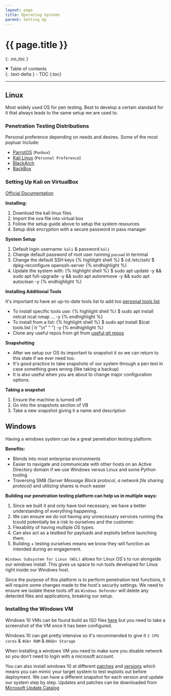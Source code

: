 ```yaml
---
layout: page
title: Operating Systems
parent: Setting Up
---
```

# {{ page.title }}
{: .no_toc }

<details open markdown="block">
  <summary>
    Table of contents
  </summary>
  {: .text-delta }
- TOC
{:toc}
</details>

---

## Linux
Most widely used OS for pen testing. Best to develop a certain standard for it that always leads to the same setup we are used to.

### Penetration Testing Distributions

Personal preference depending on needs and desires.
Some of the most popluar lnclude:
- [ParrotOS](https://www.parrotsec.org/) (`Pwnbox`)
- [Kali Linux](https://kali.org/) (`Personal Preference`)
- [BlackArch](https://blackarch.org/)
- [BackBox](https://linux.backbox.org/)

### Setting Up Kali on VirtualBox

[Official Documentation](https://www.kali.org/docs/virtualization/install-virtualbox-guest-vm/)

**Installing:**
1. Download the kali linux files
2. Import the ova file into virtual box
3. Follow the setup guide above to setup the system resources
4. Setup disk encryption with a secure password in pass manager

**System Setup**
1. Default login username: `kali` & password `kali`
2. Change default password of root user running `passwd` in terminal
3. Change the default SSH keys
{% highlight shell %}
$ cd /etc/ssh/
$ dpkg-reconfigure openssh-server
{% endhighlight %}
4. Update the system with:
{% highlight shell %}
$ sudo apt update -y && sudo apt full-upgrade -y && sudo apt autoremove -y && sudo apt autoclean -y
{% endhighlight %}

**Installing Additional Tools**

It's important to have an up-to-date tools list to add too [personal tools list](https://alipali737.github.io/pen-test-docs/setting-up/personal-tools-list.html)

- To install specific tools use:
{% highlight shell %}
$ sudo apt install netcat ncat nmap ... -y
{% endhighlight %}
- To install from a list:
{% highlight shell %}
$ sudo apt install $(cat tools.list | tr "\n" " ") -y
{% endhighlight %}
- Clone any useful repos from git from [useful git repos](https://alipali737.github.io/pen-test-docs/setting-up/useful-git-repos.html)

**Snapshotting**
- After we setup our OS its important to snapshot it so we can return to this state if we ever need too. 
- It's good practice to take snapshots of our system through a pen test in case something goes wrong (like taking a backup)
- It is also useful when you are about to change major configuration options.

**Taking a snapshot**
1. Ensure the machine is turned off
2. Go into the snapshots section of VB
3. Take a new snapshot giving it a name and description

## Windows

Having a windows system can be a great penetration testing platform.

**Benefits:**
- Blends into most enterprise environments
- Easier to navigate and communicate with other hosts on an Active Directory domain if we use Windows versus Linux and some Python tooling
- Traversing SMB *(Server Message Block protocol, a network file sharing protocol)* and utilizing shares is much easier

**Building our penetration testing platform can help us in multiple ways:**
1. Since we built it and only have tool necessary, we have a better understanding of everything happening.
2. We can ensure we do not having any unnecessary services running tha tcould potentially be a risk to ourselves and the customer.
3. Flexability of having multiple OS types.
4. Can also act as a testbed for payloads and exploits before launching them.
5. Building + testing ourselves means we know they will function as intended during an engagement.

`Windows Subsystem for Linux (WSL)` allows for Linux OS's to run alongside our windows install. This gives us space to run tools developed for Linux right inside our Windows host.

Since the purpose of this platform is to perform penetration test functions, it will require some changes made to the host's security settings. We need to ensure we isolate these tools off as `Windows Defender` will delete any detected files and applications, breaking our setup.

### Installing the Windows VM

Windows 10 VMs can be found build as ISO files [here](https://www.microsoft.com/en-gb/software-download/windows10) but you need to take a screenshot of the VM once it has been configured.

Windows 10 can get pretty intensive so it's recommended to give it `2 CPU cores` & `4Gb+ RAM` & `80Gb+ Storage`

When installing a windows VM you need to make sure you disable network so you don't need to login with a microsoft account.

You can also install windows 10 at different [patches](https://support.microsoft.com/en-us/topic/windows-10-update-history-24ea91f4-36e7-d8fd-0ddb-d79d9d0cdbda) and [versions](https://docs.microsoft.com/en-us/windows/release-health/release-information) which means you can mimic your target system to test exploits out before deployment. We can have a different snapshot for each version and update our system step by step. Updates and patches can be downloaded from [Microsoft Update Catalog](https://www.catalog.update.microsoft.com/Search.aspx?q=KB4550994)